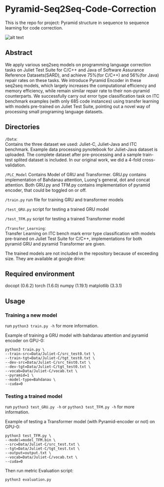 # Pyramid-Seq2Seq-Code-Correction
This is the repo for project: Pyramid structure in sequence to sequence learning for code correction. 

![alt text](https://github.com/b19e93n/Pyramid-Seq2Seq-Code-Correction/blob/master/Pyramid_Encoder.png)

## Abstract
We apply various seq2seq models on programming language correction tasks on Juliet Test Suite for C/C++ and Java of Software Assurance Reference Datasets(SARD), and achieve 75\%(for C/C++) and 56\%(for Java) repair rates on these tasks. We introduce Pyramid Encoder in these seq2seq models, which largely increases the computational efficiency and memory efficiency, while remain similar repair rate to their non-pyramid counterparts. We successfully carry out error type classification task on ITC benchmark examples (with only 685 code instances) using transfer learning with models pre-trained on Juliet Test Suite, pointing out a novel way of processing small programing language datasets.

## Directories

`/Data`:  
Contains the three dataset we used: Juliet-C, Juliet-Java and ITC benchmark. Example data processing pynotebook for Juliet-Java dataset is uploaded. The complete dataset after pre-processing and a sample train-test splited dataset is included. In our original work, we did a 4-fold cross-validation.

`/PLC_Model`
Contains Model of GRU and Transformer. GRU.py contains implementation of Bahdanau attention, Luong's general, dot and concat attention. Both GRU.py and TFM.py contains implementation of pyramid encoder, that could be toggled on or off.

`/train.py`
run file for training GRU and transformer models

`/test_GRU.py`
script for testing a trained GRU model

`/test_TFM.py`
script for testing a trained Transformer model

`/Transfer_Learning`:  
Transfer Learning on ITC bench mark error type classification with models pre-trained on Juliet Test Suite for C/C++, implementations for both pyramid GRU and pyramid Transformer are given.

The trained models are not included in the repository because of exceeding size. They are available at google drive: 

## Required environment

docopt (0.6.2)
torch (1.6.0)
numpy (1.19.1)
matplotlib (3.3.1)

## Usage
 
### Training a new model

run `python3 train.py -h` for more information.

Example of training a GRU model with bahdanau attention and pyramid encoder on GPU-0:

```
python3 train.py \
--train-src=Data/Juliet-C/src_test0.txt \
--train-tgt=Data/Juliet-C/tgt_test0.txt \
--dev-src=Data/Juliet-C/src_test0.txt \
--dev-tgt=Data/Juliet-C/tgt_test0.txt \
--vocab=Data/Juliet-C/vocab.txt \
--pyramid=1 \
--model-type=Bahdanau \
--cuda=0
```

### Testing a trained model

run `python3 test_GRU.py -h` or `python3 test_TFM.py -h` for more information.

Example of testing a Transformer model (with Pyramid-encoder or not) on GPU-0:

```
python3 test_TFM.py \
--model=model_TFM.bin \
--src=Data/Juliet-C/src_test.txt \
--tgt=Data/Juliet-C/tgt_test.txt \
--output=output.txt \
--vocab=Data/Juliet-C/vocab.txt \
--cuda=0
```

Then run metric Evaluation script:

```
python3 evaluation.py
```
